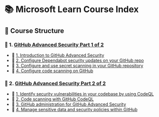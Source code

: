 # 📚 Microsoft Learn Course Index

## 📖 Course Structure

### 📁 1. [GitHub Advanced Security Part 1 of 2](https://learn.microsoft.com/en-us/training/paths/github-advanced-security/)

- 📄 [1. Introduction to GitHub Advanced Security](1-github-advanced-security-part-1-of-2/1-1-introduction-to-github-advanced-security/README.md)
- 📄 [2. Configure Dependabot security updates on your GitHub repo](1-github-advanced-security-part-1-of-2/1-2-configure-dependabot-security-updates-on-your-github-repo/README.md)
- 📄 [3. Configure and use secret scanning in your GitHub repository](1-github-advanced-security-part-1-of-2/1-3-configure-and-use-secret-scanning-in-your-github-repository/README.md)
- 📄 [4. Configure code scanning on GitHub](1-github-advanced-security-part-1-of-2/1-4-configure-code-scanning-on-github/README.md)

### 📁 2. [GitHub Advanced Security Part 2 of 2](https://learn.microsoft.com/en-us/training/paths/github-advanced-security-2/)

- 📄 [1. Identify security vulnerabilities in your codebase by using CodeQL](2-github-advanced-security-part-2-of-2/2-1-identify-security-vulnerabilities-in-your-codebase-by-using-codeql/README.md)
- 📄 [2. Code scanning with GitHub CodeQL](2-github-advanced-security-part-2-of-2/2-2-code-scanning-with-github-codeql/README.md)
- 📄 [3. GitHub administration for GitHub Advanced Security](2-github-advanced-security-part-2-of-2/2-3-github-administration-for-github-advanced-security/README.md)
- 📄 [4. Manage sensitive data and security policies within GitHub](2-github-advanced-security-part-2-of-2/2-4-manage-sensitive-data-and-security-policies-within-github/README.md)

